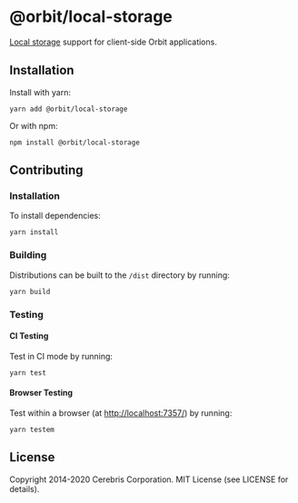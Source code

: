 # @orbit/local-storage

[Local storage](https://developer.mozilla.org/en-US/docs/Web/API/Storage/LocalStorage) support for client-side Orbit applications.

## Installation

Install with yarn:

```
yarn add @orbit/local-storage
```

Or with npm:

```
npm install @orbit/local-storage
```

## Contributing

### Installation

To install dependencies:

```
yarn install
```

### Building

Distributions can be built to the `/dist` directory by running:

```
yarn build
```

### Testing

#### CI Testing

Test in CI mode by running:

```
yarn test
```

#### Browser Testing

Test within a browser
(at [http://localhost:7357/](http://localhost:7357/)) by running:

```
yarn testem
```

## License

Copyright 2014-2020 Cerebris Corporation. MIT License (see LICENSE for details).
